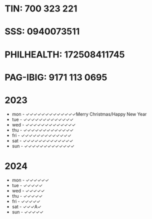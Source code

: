 # TIN: 700 323 221
# SSS: 0940073511
# PHILHEALTH: 172508411745
# PAG-IBIG: 9171 113 0695

# 2023
- mon     - ✓✓✓✓✓✓✓✓✓✓✓✓✓Merry Christmas/Happy New Year
- tue     - ✓✓✓✓✓✓✓✓✓✓✓✓✓
- wed     - ✓✓✓✓✓✓✓✓✓✓✓✓✓
- thu     - ✓✓✓✓✓✓✓✓✓✓✓✓✓
- fri     - ✓✓✓✓✓✓✓✓✓✓✓✓✓
- sat     - ✓✓✓✓✓✓✓✓✓✓✓✓✓
- sun     - ✓✓✓✓✓✓✓✓✓✓✓✓✓

# 2024
- mon     - ✓✓✓✓✓✓
- tue     - ✓✓✓✓✓
- wed     - ✓✓✓✓✓
- thu     - ✓✓✓✓✓
- fri     - ✓✓✓✓✓
- sat     - ✓✓✓A✓
- sun     - ✓✓✓✓✓
